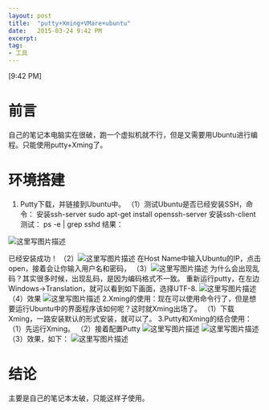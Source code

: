 ```yaml
---
layout: post
title:  "putty+Xming+VMare+ubuntu"
date:   2015-03-24 9:42 PM
excerpt:
tag:
- 工具
---
```



[9:42 PM]


# 前言
自己的笔记本电脑实在很破，跑一个虚拟机就不行，但是又需要用Ubuntu进行编程。只能使用putty+Xming了。

# 环境搭建

 1. Putty下载，并链接到Ubuntu中。
 （1）测试Ubuntu是否已经安装SSH，命令：
 安装ssh-server
sudo apt-get install openssh-server
安装ssh-client
测试：
ps -e | grep sshd 
结果： 

![这里写图片描述](http://img.blog.csdn.net/20150324212255910)

已经安装成功！
（2）![这里写图片描述](http://img.blog.csdn.net/20150324212352668)
在Host Name中输入Ubuntu的IP，点击open，接着会让你输入用户名和密码，
（3）![这里写图片描述](http://img.blog.csdn.net/20150324212711907)
为什么会出现乱码？其实很多时候，出现乱码，是因为编码格式不一致。
重新运行putty，在左边Windows->Translation，就可以看到如下画面，选择UTF-8.
![这里写图片描述](http://img.blog.csdn.net/20150324212924732)
（4）效果
![这里写图片描述](http://img.blog.csdn.net/20150324213146492)
2.Xming的使用：现在可以使用命令行了，但是想要运行Ubuntu中的界面程序该如何呢？这时就Xming出场了。
（1）下载Xming，一路安装默认的形式安装，就可以了。
3.Putty和Xming的结合使用：
（1）先运行Xming。
（2）接着配置Putty
![这里写图片描述](http://img.blog.csdn.net/20150324213625951)
![这里写图片描述](http://img.blog.csdn.net/20150324213746609)
（3）效果，如下：
![这里写图片描述](http://img.blog.csdn.net/20150324213959174)

# 结论
主要是自己的笔记本太破，只能这样子使用。
